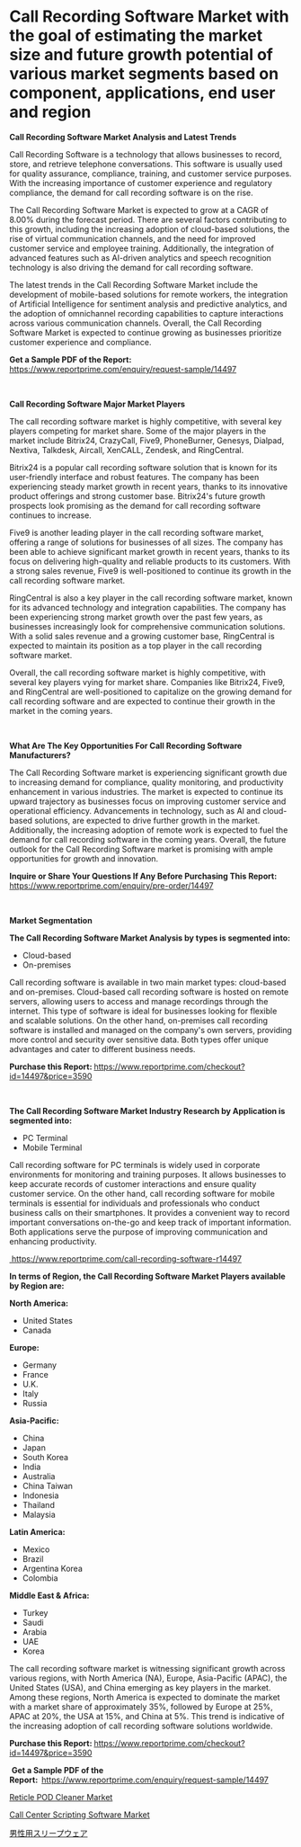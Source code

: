 <p><h1>Call Recording Software Market with the goal of estimating the market size and future growth potential of various market segments based on component, applications, end user and region</h1></p><p><strong>Call Recording Software Market Analysis and Latest Trends</strong></p>
<p><p>Call Recording Software is a technology that allows businesses to record, store, and retrieve telephone conversations. This software is usually used for quality assurance, compliance, training, and customer service purposes. With the increasing importance of customer experience and regulatory compliance, the demand for call recording software is on the rise.</p><p>The Call Recording Software Market is expected to grow at a CAGR of 8.00% during the forecast period. There are several factors contributing to this growth, including the increasing adoption of cloud-based solutions, the rise of virtual communication channels, and the need for improved customer service and employee training. Additionally, the integration of advanced features such as AI-driven analytics and speech recognition technology is also driving the demand for call recording software.</p><p>The latest trends in the Call Recording Software Market include the development of mobile-based solutions for remote workers, the integration of Artificial Intelligence for sentiment analysis and predictive analytics, and the adoption of omnichannel recording capabilities to capture interactions across various communication channels. Overall, the Call Recording Software Market is expected to continue growing as businesses prioritize customer experience and compliance.</p></p>
<p><strong>Get a Sample PDF of the Report:&nbsp;</strong> <a href="https://www.reportprime.com/enquiry/request-sample/14497">https://www.reportprime.com/enquiry/request-sample/14497</a></p>
<p>&nbsp;</p>
<p><strong>Call Recording Software Major Market Players</strong></p>
<p><p>The call recording software market is highly competitive, with several key players competing for market share. Some of the major players in the market include Bitrix24, CrazyCall, Five9, PhoneBurner, Genesys, Dialpad, Nextiva, Talkdesk, Aircall, XenCALL, Zendesk, and RingCentral.</p><p>Bitrix24 is a popular call recording software solution that is known for its user-friendly interface and robust features. The company has been experiencing steady market growth in recent years, thanks to its innovative product offerings and strong customer base. Bitrix24's future growth prospects look promising as the demand for call recording software continues to increase.</p><p>Five9 is another leading player in the call recording software market, offering a range of solutions for businesses of all sizes. The company has been able to achieve significant market growth in recent years, thanks to its focus on delivering high-quality and reliable products to its customers. With a strong sales revenue, Five9 is well-positioned to continue its growth in the call recording software market.</p><p>RingCentral is also a key player in the call recording software market, known for its advanced technology and integration capabilities. The company has been experiencing strong market growth over the past few years, as businesses increasingly look for comprehensive communication solutions. With a solid sales revenue and a growing customer base, RingCentral is expected to maintain its position as a top player in the call recording software market.</p><p>Overall, the call recording software market is highly competitive, with several key players vying for market share. Companies like Bitrix24, Five9, and RingCentral are well-positioned to capitalize on the growing demand for call recording software and are expected to continue their growth in the market in the coming years.</p></p>
<p>&nbsp;</p>
<p><strong>What Are The Key Opportunities For Call Recording Software Manufacturers?</strong></p>
<p><p>The Call Recording Software market is experiencing significant growth due to increasing demand for compliance, quality monitoring, and productivity enhancement in various industries. The market is expected to continue its upward trajectory as businesses focus on improving customer service and operational efficiency. Advancements in technology, such as AI and cloud-based solutions, are expected to drive further growth in the market. Additionally, the increasing adoption of remote work is expected to fuel the demand for call recording software in the coming years. Overall, the future outlook for the Call Recording Software market is promising with ample opportunities for growth and innovation.</p></p>
<p><strong>Inquire or Share Your Questions If Any Before Purchasing This Report:</strong> <a href="https://www.reportprime.com/enquiry/pre-order/14497">https://www.reportprime.com/enquiry/pre-order/14497</a></p>
<p>&nbsp;</p>
<p><strong>Market Segmentation</strong></p>
<p><strong>The Call Recording Software Market Analysis by types is segmented into:</strong></p>
<p><ul><li>Cloud-based</li><li>On-premises</li></ul></p>
<p><p>Call recording software is available in two main market types: cloud-based and on-premises. Cloud-based call recording software is hosted on remote servers, allowing users to access and manage recordings through the internet. This type of software is ideal for businesses looking for flexible and scalable solutions. On the other hand, on-premises call recording software is installed and managed on the company's own servers, providing more control and security over sensitive data. Both types offer unique advantages and cater to different business needs.</p></p>
<p><strong>Purchase this Report:&nbsp;</strong><a href="https://www.reportprime.com/checkout?id=14497&price=3590">https://www.reportprime.com/checkout?id=14497&price=3590</a></p>
<p>&nbsp;</p>
<p><strong>The Call Recording Software Market Industry Research by Application is segmented into:</strong></p>
<p><ul><li>PC Terminal</li><li>Mobile Terminal</li></ul></p>
<p><p>Call recording software for PC terminals is widely used in corporate environments for monitoring and training purposes. It allows businesses to keep accurate records of customer interactions and ensure quality customer service. On the other hand, call recording software for mobile terminals is essential for individuals and professionals who conduct business calls on their smartphones. It provides a convenient way to record important conversations on-the-go and keep track of important information. Both applications serve the purpose of improving communication and enhancing productivity.</p></p>
<p><a href="https://www.reportprime.com/call-recording-software-r14497">&nbsp;https://www.reportprime.com/call-recording-software-r14497</a></p>
<p><strong>In terms of Region, the Call Recording Software Market Players available by Region are:</strong></p>
<p>
    <p> <strong> North America: </strong>
        <ul>
            <li>United States</li>
            <li>Canada</li>
        </ul>
        </p> 
    <p> <strong> Europe: </strong>
        <ul>
            <li>Germany</li>
            <li>France</li>
            <li>U.K.</li>
            <li>Italy</li>
            <li>Russia</li>
        </ul>
        </p> 
    <p> <strong> Asia-Pacific: </strong>
        <ul>
            <li>China</li>
            <li>Japan</li>
            <li>South Korea</li>
            <li>India</li>
            <li>Australia</li>
            <li>China Taiwan</li>
            <li>Indonesia</li>
            <li>Thailand</li>
            <li>Malaysia</li>
        </ul>
        </p> 
    <p> <strong> Latin America: </strong>
        <ul>
            <li>Mexico</li>
            <li>Brazil</li>
            <li>Argentina Korea</li>
            <li>Colombia</li>
        </ul>
        </p> 
    <p> <strong> Middle East & Africa: </strong>
        <ul>
            <li>Turkey</li>
            <li>Saudi</li>
            <li>Arabia</li>
            <li>UAE</li>
            <li>Korea</li>
        </ul>
    </p>
    </p>
<p><p>The call recording software market is witnessing significant growth across various regions, with North America (NA), Europe, Asia-Pacific (APAC), the United States (USA), and China emerging as key players in the market. Among these regions, North America is expected to dominate the market with a market share of approximately 35%, followed by Europe at 25%, APAC at 20%, the USA at 15%, and China at 5%. This trend is indicative of the increasing adoption of call recording software solutions worldwide.</p></p>
<p><strong>Purchase this Report: </strong><a href="https://www.reportprime.com/checkout?id=14497&price=3590">https://www.reportprime.com/checkout?id=14497&price=3590</a></p>
<p>&nbsp;<strong>Get a Sample PDF of the Report:&nbsp;&nbsp;</strong><a href="https://www.reportprime.com/enquiry/request-sample/14497">https://www.reportprime.com/enquiry/request-sample/14497</a></p>
<p><strong></strong></p>
<p><p><a href="https://full-wildebeest-80b.notion.site/Reticle-POD-Cleaner-Market-Trends-Forecast-and-Competitive-Analysis-to-2031-8ff6455bd0f249dbbbe86d08e3fccf83">Reticle POD Cleaner Market</a></p><p><a href="https://github.com/okotobwrhuteie/Market-Research-Report-List-2/blob/main/call-center-scripting-software-market.md">Call Center Scripting Software Market</a></p><p><a href="https://github.com/SarahFahey88/Market-Research-Report-List-1/blob/main/507423125398.md">男性用スリープウェア</a></p></p>